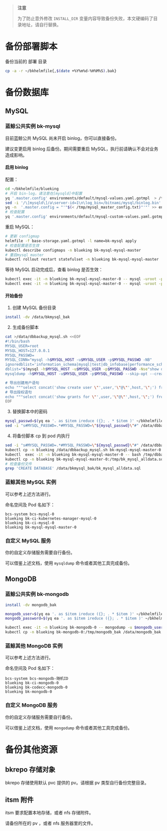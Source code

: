 >**注意**
>
>为了防止意外修改 `INSTALL_DIR` 变量内容导致备份失败，本文硬编码了目录地址，请自行替换。

# 备份部署脚本

备份当前的 部署 目录
```bash
cp -a -r ~/bkhelmfile{,$(date +%Y%m%d-%H%M%S).bak}
```

# 备份数据库

## MySQL

### 蓝鲸公共实例 bk-mysql

目前蓝鲸公共 MySQL 尚未开启 binlog，你可以直接备份。

建议变更启用 binlog 后备份。期间需要重启 MySQL，执行前请确认不会对业务造成影响。

#### 启用 binlog
配置：
```bash
cd ~/bkhelmfile/blueking
# 开启 bin-log，请注意在[mysqld]中配置
yq '.master.config' environments/default/mysql-values.yaml.gotmpl  > /tmp/mysql_master_config.txt
sed -i '/\[mysqld\]/a\server-id=1\n\log_bin=/bitnami/mysql/binlog.bin' /tmp/mysql_master_config.txt
yq -n  '.master.config = "'"$(< /tmp/mysql_master_config.txt)"'"' >> environments/default/mysql-custom-values.yaml.gotmpl
# 检查配置
yq '.master.config' environments/default/mysql-custom-values.yaml.gotmpl
```

重启 MySQL：
``` bash
# 更新 configmap
helmfile -f base-storage.yaml.gotmpl -l name=bk-mysql apply
# 检查配置是否生效
kubectl describe configmaps -n blueking bk-mysql-mysql-master
# 重启mysql master
kubectl rollout restart statefulset -n blueking bk-mysql-mysql-master
```

等待 MySQL 启动完成后，查看 binlog 是否生效：
``` bash
kubectl exec -it -n blueking bk-mysql-mysql-master-0 -- mysql -uroot -pblueking -e "SHOW VARIABLES LIKE '%log_bin%';"
kubectl exec -it -n blueking bk-mysql-mysql-master-0 -- mysql -uroot -pblueking -e "SHOW MASTER STATUS;"
```

#### 开始备份

1. 创建 MySQL 备份目录
``` bash
install -dv /data/bkmysql_bak
```
2. 生成备份脚本
``` bash
cat >/data/dbbackup_mysql.sh <<EOF
#!/bin/bash
MYSQL_USER=root
MYSQL_HOST=127.0.0.1
MYSQL_PASSWD=
MYSQL_CONN="mysql -h$MYSQL_HOST -u$MYSQL_USER -p$MYSQL_PASSWD -NB"
ignoredblist='information_schema|mysql|test|db_infobase|performance_schema|sys'
dblist="$(mysql -h$MYSQL_HOST -u$MYSQL_USER -p$MYSQL_PASSWD -Nse"show databases;"|grep -Ewv "$ignoredblist" | xargs echo)"
mysqldump -h$MYSQL_HOST -u$MYSQL_USER -p$MYSQL_PASSWD --skip-opt --create-options --default-character-set=utf8mb4 -R -E -q -e --single-transaction --no-autocommit --master-data=2 --max-allowed-packet=1G --hex-blob -B $dblist > /tmp/bk_mysql_alldata.sql

# 导出创建用户语句
echo """select concat('show create user \"',user,'\"@\"',host,'\";') from mysql.user where user not in('mysql.session','mysql.sys','root');""" | $MYSQL_CONN | $MYSQL_CONN | sed 's/$/;/' >> /tmp/bk_mysql_alldata.sql
# 导出授权语句
echo """select concat('show grants for \"',user,'\"@\"',host,'\";') from mysql.user where user not in('mysql.session','mysql.sys','root');""" | $MYSQL_CONN | $MYSQL_CONN | sed 's/$/;/' >> /tmp/bk_mysql_alldata.sql
EOF
```
3. 替换脚本中的密码
``` bash
mysql_passwd=$(yq ea '. as $item ireduce ({}; . * $item )' ~/bkhelmfile/blueking/environments/default/{values,custom}.yaml | yq ea '.mysql.rootPassword')
sed -i "s#MYSQL_PASSWD=.*#MYSQL_PASSWD=\"${mysql_passwd}\"#" /data/dbbackup_mysql.sh
```
4. 将备份脚本 cp 到 pod 内执行
``` bash
sed -i "s#MYSQL_PASSWD=.*#MYSQL_PASSWD=\"${mysql_passwd}\"#" /data/dbbackup_mysql.sh
kubectl cp -n blueking /data/dbbackup_mysql.sh bk-mysql-mysql-master-0:/tmp/dbbackup_mysql.sh
kubectl  exec -it -n blueking bk-mysql-mysql-master-0 -- bash /tmp/dbbackup_mysql.sh
kubectl cp -n blueking bk-mysql-mysql-master-0:/tmp/bk_mysql_alldata.sql /data/bkmysql_bak/bk_mysql_alldata.sql
# 检查备份文件
grep 'CREATE DATABASE' /data/bkmysql_bak/bk_mysql_alldata.sql
```

### 蓝鲸其他 MySQL 实例
可以参考上述方法进行。

命名空间及 Pod 名如下：
``` plain
bcs-system bcs-mysql-0
blueking bk-ci-kubernetes-manager-mysql-0
blueking bk-ci-mysql-0
blueking bk-mysql-mysql-master-0
```

### 自定义 MySQL 服务
你的自定义存储服务需要自行备份。

可以借鉴上述文档，使用 `mysqldump` 命令或者其他工具完成备份。


## MongoDB

### 蓝鲸公共实例 bk-mongodb

``` bash
install -dv mongodb_bak

mongodb_user=$(yq ea '. as $item ireduce ({}; . * $item )' ~/bkhelmfile/blueking/environments/default/{values,custom}.yaml | yq ea '.mongodb.rootUsername')
mongodb_password=$(yq ea '. as $item ireduce ({}; . * $item )' ~/bkhelmfile/blueking/environments/default/{values,custom}.yaml | yq ea '.mongodb.rootPassword')

kubectl exec -it -n blueking bk-mongodb-0 -- mongodump -u $mongodb_user -p $mongodb_password --oplog --gzip --out /tmp/mongodb_bak
kubectl cp -n blueking bk-mongodb-0:/tmp/mongodb_bak /data/mongodb_bak
```

### 蓝鲸其他 MongoDB 实例
可以参考上述方法进行。

命名空间及 Pod 名如下：
``` plain
bcs-system bcs-mongodb-随机ID
blueking bk-ci-mongodb-0
blueking bk-codecc-mongodb-0
blueking bk-mongodb-0
```

### 自定义 MongoDB 服务
你的自定义存储服务需要自行备份。

可以借鉴上述文档，使用 `mongodump` 命令或者其他工具完成备份。

# 备份其他资源

## bkrepo 存储对象

bkrepo 存储使用默认 pvc 提供的 pv。请根据 pv 类型自行备份完整目录。


## itsm 附件
itsm 要求配置本地存储，或者 nfs 存储附件。

请备份所在的 pv ，或者 nfs 服务器里的文件。


